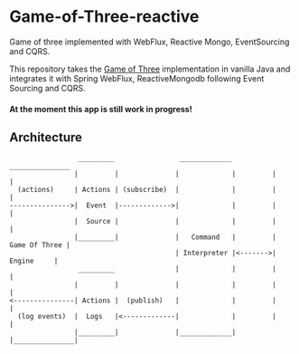 # Game-of-Three-reactive
Game of three implemented with WebFlux, Reactive Mongo, EventSourcing and CQRS.


This repository takes the [Game of Three](https://github.com/razorcd/Game-of-Three) implementation in vanilla Java and integrates it with Spring WebFlux, ReactiveMongodb following Event Sourcing and CQRS.

#### At the moment this app is still work in progress!


## Architecture


```
                 _________                _____________           _______________
                |         |              |             |         |               |
  (actions)     | Actions | (subscribe)  |             |         |               |
--------------->|  Event  |------------->|             |         |               |
                |  Source |              |             |         |               |
                |_________|              |   Command   |         | Game Of Three |
                                         | Interpreter |<------->|    Engine     | 
                 _________               |             |         |               |
                |         |              |             |         |               |
<---------------| Actions |  (publish)   |             |         |               |
  (log events)  |  Logs   |<-------------|             |         |               |
                |_________|              |_____________|         |_______________|
``` 